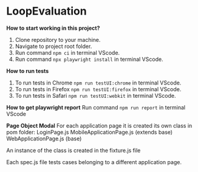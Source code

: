 # LoopEvaluation

**How to start working in this project?**

1. Clone repository to your machine.
2. Navigate to project root folder.
3. Run command ```npm ci``` in terminal VScode.
4. Run command ```npx playwright install``` in terminal VScode.

**How to run tests**
1. To run tests in Chrome ```npm run testUI:chrome``` in terminal VScode.
2. To run tests in Firefox ```npm run testUI:firefox``` in terminal VScode.
3. To run tests in Safari ```npm run testUI:webkit``` in terminal VScode.

**How to get playwright report**
Run command ```npm run report``` in terminal VScode

**Page Object Modal**
For each application page it is created its own class in pom folder:
    LoginPage.js
    MobileApplicationPage.js (extends base)
    WebApplicationPage.js (base)

An instance of the class is created in the fixture.js file   

Each spec.js file tests cases belonging to a different application page.